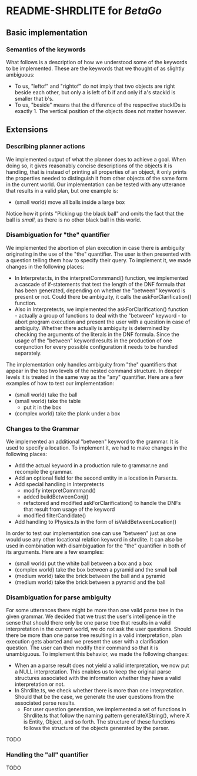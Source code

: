# README-SHRDLITE for _BetaGo_

## Basic implementation

### Semantics of the keywords

What follows is a description of how we understood some of the keywords to be implemented. These are the keywords that we thought of as slightly ambiguous:

* To us, "leftof" and "rightof" do not imply that two objects are right beside each other, but only a is left of b if and only if a's stackId is smaller that b's.
* To us, "beside" means that the difference of the respective stackIDs is exactly 1. The vertical position of the objects does not matter however.

## Extensions

### Describing planner actions

We implemented output of what the planner does to achieve a goal. When doing so, it gives reasonably concise descriptions of the objects it is handling, that is instead of printing all properties of an object, it only prints the properties needed to distinguish it from other objects of the same form in the current world. Our implementation can be tested with any utterance that results in a valid plan, but one example is:

* (small world) move all balls inside a large box

Notice how it prints "Picking up the black ball" and omits the fact that the ball is *small*, as there is no other black ball in this world.

### Disambiguation for "the" quantifier

We implemented the abortion of plan execution in case there is ambiguity originating in the use of the "the" quantifier. The user is then presented with a question telling them how to specify their query. To implement it, we made changes in the following places:

* In Interpreter.ts, in the interpretCommmand() function, we implemented a cascade of if-statements that test the length of the DNF formula that has been generated, depending on whether the "between" keyword is present or not. Could there be ambiguity, it calls the askForClarification() function.
* Also in Interpreter.ts, we implemented the askForClarification() function - actually a group of functions to deal with the "between" keyword - to abort program execution and present the user with a question in case of ambiguity. Whether there actually is ambiguity is determined by checking the arguments of the literals in the DNF formula. Since the usage of the "between" keyword results in the production of one conjunction for every possible configuration it needs to be handled separately.

The implementation only handles ambiguity from "the" quantifiers that appear in the top two levels of the nested command structure. In deeper levels it is treated in the same way as the "any" quantifier. Here are a few examples of how to test our implementation:

* (small world) take the ball
* (small world) take the table
    * put it in the box
* (complex world) take the plank under a box

### Changes to the Grammar

We implemented an additional "between" keyword to the grammar. It is used to specify a location. To implement it, we had to make changes in the following places:

* Add the actual keyword in a production rule to grammar.ne and recompile the grammar.
* Add an optional field for the second entity in a location in Parser.ts.
* Add special handling in Interpreter.ts
    * modify interpretCommmand()
    * added buildBetweenConj()
    * refactored and modified askForClarification() to handle the DNFs that result from usage of the keyword
    * modified filterCandidate()
* Add handling to Physics.ts in the form of isValidBetweenLocation()

In order to test our implementation one can use "between" just as one would use any other locational relation keyword in shrdlite. It can also be used in combination with disambiguation for the "the" quantifier in both of its arguments. Here are a few examples:

* (small world) put the white ball between a box and a box
* (complex world) take the box between a pyramid and the small ball
* (medium world) take the brick between the ball and a pyramid
* (medium world) take the brick between a pyramid and the ball

### Disambiguation for parse ambiguity

For some utterances there might be more than one valid parse tree in the given grammar. We decided that we trust the user's intelligence in the sense that should there only be one parse tree that results in a valid interpretation in the current world, we do not ask the user questions. Should there be more than one parse tree resulting in a valid interpretation, plan execution gets aborted and we present the user with a clarification question. The user can then modify their command so that it is unambiguous. To implement this behavior, we made the following changes:

* When an a parse result does not yield a valid interpretation, we now put a NULL interpretation. This enables us to keep the original parse structures associated with the information whether they have a valid interpretation or not.
* In Shrdlite.ts, we check whether there is more than one interpretation. Should that be the case, we generate the user questions from the associated parse results.
    * For user question generation, we implemented a set of functions in Shrdlite.ts that follow the naming pattern generateXString(), where X is Entity, Object, and so forth. The structure of these functions follows the structure of the objects generated by the parser.

TODO

### Handling the "all" quantifier
TODO
